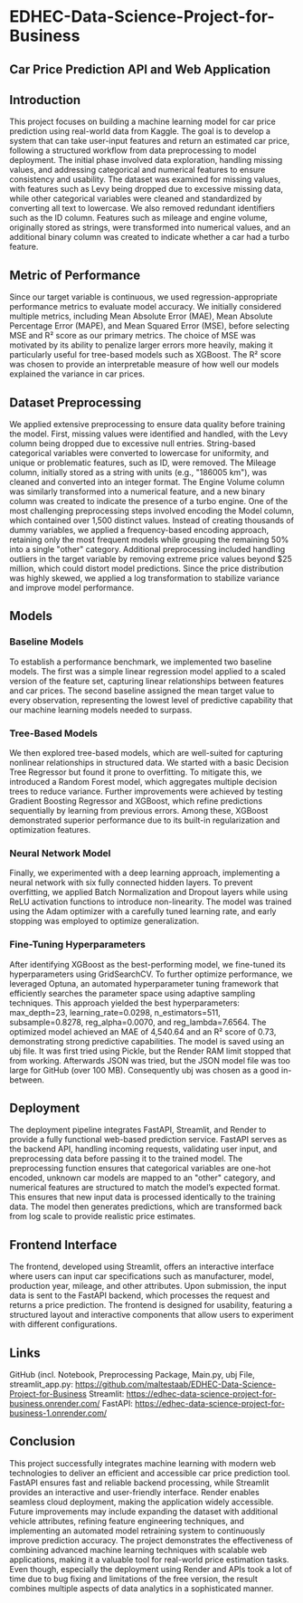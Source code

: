 # EDHEC-Data-Science-Project-for-Business
## Car Price Prediction API and Web Application

## Introduction
This project focuses on building a machine learning model for car price prediction using real-world data from Kaggle. The goal is to develop a system that can take user-input features and return an estimated car price, following a structured workflow from data preprocessing to model deployment. The initial phase involved data exploration, handling missing values, and addressing categorical and numerical features to ensure consistency and usability. The dataset was examined for missing values, with features such as Levy being dropped due to excessive missing data, while other categorical variables were cleaned and standardized by converting all text to lowercase. We also removed redundant identifiers such as the ID column. Features such as mileage and engine volume, originally stored as strings, were transformed into numerical values, and an additional binary column was created to indicate whether a car had a turbo feature.

## Metric of Performance
Since our target variable is continuous, we used regression-appropriate performance metrics to evaluate model accuracy. We initially considered multiple metrics, including Mean Absolute Error (MAE), Mean Absolute Percentage Error (MAPE), and Mean Squared Error (MSE), before selecting MSE and R² score as our primary metrics. The choice of MSE was motivated by its ability to penalize larger errors more heavily, making it particularly useful for tree-based models such as XGBoost. The R² score was chosen to provide an interpretable measure of how well our models explained the variance in car prices.

## Dataset Preprocessing
We applied extensive preprocessing to ensure data quality before training the model. First, missing values were identified and handled, with the Levy column being dropped due to excessive null entries. String-based categorical variables were converted to lowercase for uniformity, and unique or problematic features, such as ID, were removed. The Mileage column, initially stored as a string with units (e.g., "186005 km"), was cleaned and converted into an integer format. The Engine Volume column was similarly transformed into a numerical feature, and a new binary column was created to indicate the presence of a turbo engine.
One of the most challenging preprocessing steps involved encoding the Model column, which contained over 1,500 distinct values. Instead of creating thousands of dummy variables, we applied a frequency-based encoding approach, retaining only the most frequent models while grouping the remaining 50% into a single "other" category. Additional preprocessing included handling outliers in the target variable by removing extreme price values beyond $25 million, which could distort model predictions. Since the price distribution was highly skewed, we applied a log transformation to stabilize variance and improve model performance.

## Models

### Baseline Models
To establish a performance benchmark, we implemented two baseline models. The first was a simple linear regression model applied to a scaled version of the feature set, capturing linear relationships between features and car prices. The second baseline assigned the mean target value to every observation, representing the lowest level of predictive capability that our machine learning models needed to surpass.

### Tree-Based Models
We then explored tree-based models, which are well-suited for capturing nonlinear relationships in structured data. We started with a basic Decision Tree Regressor but found it prone to overfitting. To mitigate this, we introduced a Random Forest model, which aggregates multiple decision trees to reduce variance. Further improvements were achieved by testing Gradient Boosting Regressor and XGBoost, which refine predictions sequentially by learning from previous errors. Among these, XGBoost demonstrated superior performance due to its built-in regularization and optimization features.

### Neural Network Model
Finally, we experimented with a deep learning approach, implementing a neural network with six fully connected hidden layers. To prevent overfitting, we applied Batch Normalization and Dropout layers while using ReLU activation functions to introduce non-linearity. The model was trained using the Adam optimizer with a carefully tuned learning rate, and early stopping was employed to optimize generalization.

### Fine-Tuning Hyperparameters
After identifying XGBoost as the best-performing model, we fine-tuned its hyperparameters using GridSearchCV. To further optimize performance, we leveraged Optuna, an automated hyperparameter tuning framework that efficiently searches the parameter space using adaptive sampling techniques. This approach yielded the best hyperparameters: max_depth=23, learning_rate=0.0298, n_estimators=511, subsample=0.8278, reg_alpha=0.0070, and reg_lambda=7.6564. The optimized model achieved an MAE of 4,540.64 and an R² score of 0.73, demonstrating strong predictive capabilities. The model is saved using an ubj file. It was first tried using Pickle, but the Render RAM limit stopped that from working. Afterwards JSON was tried, but the JSON model file was too large for GitHub (over 100 MB). Consequently ubj was chosen as a good in-between.

## Deployment
The deployment pipeline integrates FastAPI, Streamlit, and Render to provide a fully functional web-based prediction service. FastAPI serves as the backend API, handling incoming requests, validating user input, and preprocessing data before passing it to the trained model. The preprocessing function ensures that categorical variables are one-hot encoded, unknown car models are mapped to an "other" category, and numerical features are structured to match the model’s expected format. This ensures that new input data is processed identically to the training data. The model then generates predictions, which are transformed back from log scale to provide realistic price estimates.

## Frontend Interface
The frontend, developed using Streamlit, offers an interactive interface where users can input car specifications such as manufacturer, model, production year, mileage, and other attributes. Upon submission, the input data is sent to the FastAPI backend, which processes the request and returns a price prediction. The frontend is designed for usability, featuring a structured layout and interactive components that allow users to experiment with different configurations.

## Links
GitHub (incl. Notebook, Preprocessing Package, Main.py, ubj File, streamlit_app.py: https://github.com/maltestaab/EDHEC-Data-Science-Project-for-Business
Streamlit: https://edhec-data-science-project-for-business.onrender.com/
FastAPI: https://edhec-data-science-project-for-business-1.onrender.com/

## Conclusion
This project successfully integrates machine learning with modern web technologies to deliver an efficient and accessible car price prediction tool. FastAPI ensures fast and reliable backend processing, while Streamlit provides an interactive and user-friendly interface. Render enables seamless cloud deployment, making the application widely accessible. Future improvements may include expanding the dataset with additional vehicle attributes, refining feature engineering techniques, and implementing an automated model retraining system to continuously improve prediction accuracy. The project demonstrates the effectiveness of combining advanced machine learning techniques with scalable web applications, making it a valuable tool for real-world price estimation tasks. Even though, especially the deployment using Render and APIs took a lot of time due to bug fixing and limitations of the free version, the result combines multiple aspects of data analytics in a sophisticated manner. 

